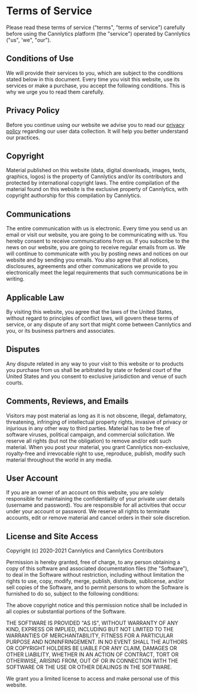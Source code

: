 # Terms of Service

<!-- The Cannlytics Website (the "Website") is hosted on the Google Cloud platform. The Cannlytics name and the Cannlytics Logo are copyright &copy; 2021 Cannlytics and are not included within the assets licensed under the GPL v3 or Free Art licenses.


## reCAPTCHA

We have implemented reCAPTCHA v3 on this site. Your use of reCAPTCHA v3 is subject to the Google [Privacy Policy](https://www.google.com/policies/privacy/) and [Terms of Use](https://www.google.com/policies/terms/). -->

Please read these terms of service ("terms", "terms of service") carefully before using the Cannlytics platform (the "service") operated by Cannlytics ("us", 'we", "our").

## Conditions of Use

We will provide their services to you, which are subject to the conditions stated below in this document. Every time you visit this website, use its services or make a purchase, you accept the following conditions. This is why we urge you to read them carefully.

## Privacy Policy

Before you continue using our website we advise you to read our [privacy policy](/about/legal/privacy-policy) regarding our user data collection. It will help you better understand our practices.

## Copyright

Material published on this website (data, digital downloads, images, texts, graphics, logos) is the property of Cannlytics and/or its contributors and protected by international copyright laws. The entire compilation of the material found on this website is the exclusive property of Cannlytics, with copyright authorship for this compilation by Cannlytics.

## Communications

The entire communication with us is electronic. Every time you send us an email or visit our website, you are going to be communicating with us. You hereby consent to receive communications from us. If you subscribe to the news on our website, you are going to receive regular emails from us. We will continue to communicate with you by posting news and notices on our website and by sending you emails. You also agree that all notices, disclosures, agreements and other communications we provide to you electronically meet the legal requirements that such communications be in writing.

## Applicable Law

By visiting this website, you agree that the laws of the United States, without regard to principles of conflict laws, will govern these terms of service, or any dispute of any sort that might come between Cannlytics and you, or its business partners and associates.

## Disputes

Any dispute related in any way to your visit to this website or to products you purchase from us shall be arbitrated by state or federal court of the United States and you consent to exclusive jurisdiction and venue of such courts.

## Comments, Reviews, and Emails

Visitors may post material as long as it is not obscene, illegal, defamatory, threatening, infringing of intellectual property rights, invasive of privacy or injurious in any other way to third parties. Material has to be free of software viruses, political campaign, and commercial solicitation. We reserve all rights (but not the obligation) to remove and/or edit such material. When you post your material, you grant Cannlytics non-exclusive, royalty-free and irrevocable right to use, reproduce, publish, modify such material throughout the world in any media.

## User Account

If you are an owner of an account on this website, you are solely responsible for maintaining the confidentiality of your private user details (username and password). You are responsible for all activities that occur under your account or password. We reserve all rights to terminate accounts, edit or remove material and cancel orders in their sole discretion.

## License and Site Access

Copyright (c) 2020-2021 Cannlytics and Cannlytics Contributors

Permission is hereby granted, free of charge, to any person obtaining
a copy of this software and associated documentation files (the
"Software"), to deal in the Software without restriction, including
without limitation the rights to use, copy, modify, merge, publish,
distribute, sublicense, and/or sell copies of the Software, and to
permit persons to whom the Software is furnished to do so, subject to
the following conditions:

The above copyright notice and this permission notice shall be
included in all copies or substantial portions of the Software.

THE SOFTWARE IS PROVIDED "AS IS", WITHOUT WARRANTY OF ANY KIND,
EXPRESS OR IMPLIED, INCLUDING BUT NOT LIMITED TO THE WARRANTIES OF
MERCHANTABILITY, FITNESS FOR A PARTICULAR PURPOSE AND
NONINFRINGEMENT. IN NO EVENT SHALL THE AUTHORS OR COPYRIGHT HOLDERS BE
LIABLE FOR ANY CLAIM, DAMAGES OR OTHER LIABILITY, WHETHER IN AN ACTION
OF CONTRACT, TORT OR OTHERWISE, ARISING FROM, OUT OF OR IN CONNECTION
WITH THE SOFTWARE OR THE USE OR OTHER DEALINGS IN THE SOFTWARE.

We grant you a limited license to access and make personal use of this website.
